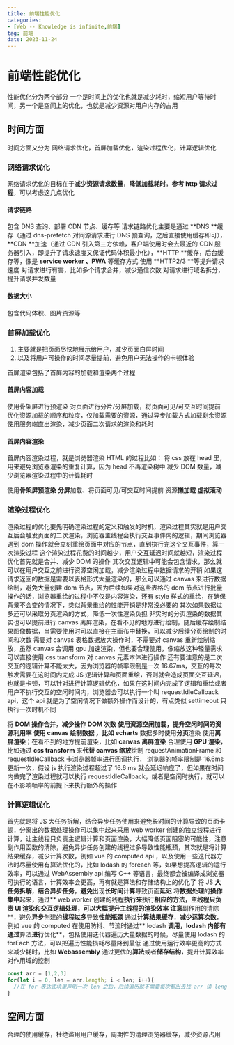 ```yaml
---
title: 前端性能优化
categories: 
- [Web -- Knowledge is infinite,前端]
tag: 前端
date: 2023-11-24
---
```

# 前端性能优化
性能优化分为两个部分
一个是时间上的优化也就是减少耗时，缩短用户等待时间，另一个是空间上的优化，也就是减少资源对用户内存的占用
## 时间方面
时间方面又分为 网络请求优化，首屏加载优化，渲染过程优化，计算逻辑优化
### 网络请求优化
网络请求优化的目标在于**减少资源请求数量**，**降低加载耗时**，**参考 http 请求过程**，可以考虑这几点优化
#### 请求链路
包含 DNS 查询、部署 CDN 节点、缓存等
请求链路优化主要是通过 **DNS **缓存（通过 dns-prefetch 对同源请求进行 DNS 预查询，之后直接使用缓存即可），**CDN **加速（通过 CDN 引入第三方依赖，客户端使用时会去最近的 CDN 服务器引入，即提升了请求速度又保证代码体积最小化），**HTTP **缓存，后台缓存等，像是 **service worker 、PWA** 等缓存方式
使用 **HTTP2/3 **等提升请求速度
对请求进行有害，比如多个请求合并，减少通信次数
对请求进行域名拆分，提升请求并发数量
#### 数据大小
包含代码体积、图片资源等
### 首屏加载优化

1. 主要就是把页面尽快地展示给用户，减少页面白屏时间
2. 以及将用户可操作的时间尽量提前，避免用户无法操作的卡顿体验

首屏渲染包括了首屏内容的加载和渲染两个过程
#### 首屏内容加载
使用骨架屏进行预渲染
对页面进行分片/分屏加载，将页面可见/可交互时间提前
优化资源加载的顺序和粒度，仅加载需要的资源，通过异步加载方式加载剩余资源
使用服务端直出渲染，减少页面二次请求的渲染和耗时
#### 首屏内容渲染
首屏内容渲染过程，就是浏览器渲染 HTML 的过程比如：
将 css 放在 head 里，用来避免浏览器渲染的重复计算，因为 head 不再渲染树中
减少 DOM 数量，减少浏览器渲染过程中的计算耗时

使用**骨架屏预渲染**
**分屏**加载、将页面可见/可交互时间提前
资源**懒加载**
**虚拟滚动**

### 渲染过程优化
渲染过程的优化要先明确渲染过程的定义和触发的时机，渲染过程其实就是用户交互后会触发页面的二次渲染，浏览器主线程会执行交互事件内的逻辑，期间浏览器遇到 dom 操作就会立刻重绘页面中对应的节点，直到执行完这个交互事件，算一次渲染过程
这个渲染过程花费的时间越少，用户交互延迟时间就越短，渲染过程优化首先就是合并、减少 DOM 的操作
其次交互逻辑中可能会包含请求，那么就可以在用户交互之前进行资源空闲加载，减少渲染过程中数据请求的开销
如果这请求返回的数据是需要以表格形式大量渲染的，那么可以通过 canvas 来进行数据绘制，避免大量创建 dom 节点，因为后续如果对这些表格的 dom 节点进行批量操作的话，浏览器重绘的过程中不仅是内容渲染，还有 style 样式的重绘，在确保背景不会变的情况下，类似背景重绘的性能开销是非常没必要的
其次如果数据过多还可以采取分页渲染的方式，降低一次性渲染负担
非实时的分页渲染的数据其实也可以提前进行 canvas 离屏渲染，在看不见的地方进行绘制，随后缓存绘制结果图像数据，当需要使用时可以直接在主画布中替换，可以减少后续分页绘制的时间和次数
需要对 canvas 表格数据放大操作时，不需要对 canvas 重新绘制缩放，虽然 canvas 会调用 gpu 加速渲染，但也要合理使用，像缩放这种轻量需求可以直接使用 css transform 对 canvas 元素本体进行操作
还有要注意的是二次交互的逻辑计算不能太大，因为浏览器的帧率限制是一次 16.67ms，交互的每次触发需要在这时间内完成 JS 逻辑计算和页面重绘，否则就会造成页面交互延迟，也就是卡顿，可以针对进行计算逻辑优化，如果在这时间内完成了逻辑和重绘或者用户不执行交互的空闲时间内，浏览器会可以执行一个叫 requestIdleCallback api，这个 api 就是为了空闲情况下做额外操作而设计的，有点类似 settimeout 只执行一次时机不同

将 **DOM 操作合并**，**减少操作 DOM 次数**
**使用资源空闲加载，提升空闲时间的资源利用率**
**使用 canvas 绘制数据 ，比如 echarts**
数据多时使用**分页**渲染
使用**离屏渲染**；在看不到的地方提前渲染，比如 **canvas 离屏渲染**
合理使用 **GPU 渲染**，比如通过 **css transform** 来**代替 canvas 缩放**绘制
requestAnimationFrame  和 requestIdleCallback 卡浏览器帧率进行回调执行，
浏览器的帧率限制是 16.6ms 更新一次，假设 js 执行渲染过程超过了 16.6 ms 就会延迟响应了，但如果在时间内做完了渲染过程就可以执行 requestIdleCallback，或者是空闲时执行，就可以在不影响帧率的前提下来执行额外的操作
### 计算逻辑优化
首先就是将 JS 大任务拆解，结合异步任务使用来避免长时间的计算导致的页面卡顿，分离出的数据处理操作可以集中起来采用 web worker 创建的独立线程进行计算，让主线程只负责主逻辑计算和页面渲染，大幅降低页面阻塞的可能性，注意副作用函数的清除，避免异步任务创建的线程过多导致性能瓶颈，其次就是将计算结果缓存，减少计算次数，例如 vue 的 computed api ，以及使用一些迭代器方法时尽量使用有算法优化的，比如 lodash 的 foreach 等，如果想提高逻辑的运行效率，可以通过 WebAssembly api 编写 C++ 等语言，最终都会被编译成浏览器可执行的语言，计算效率会更高，再有就是算法和存储结构上的优化了
将 JS **大任务拆解**，**结合异步任务**，**避免**出现**长时间计算**导致页面**延迟**
将**数据处理**的**操作集中**起来，通过** web worker 创建的线程**执行来**执行**相应的方法，**主线程只负责 UI 渲染和交互逻辑处理**，可以大幅提升主线程的渲染效率
注意**副作用的清除**，避免**异步**创建的**线程过多**导致**性能瓶颈**
通过**计算结果缓存**，**减少运算次数**，例如 vue 的 computed
在使用防抖、节流时通过** lodash **调用，lodash 内部有通过**算法**进行**优化**，包括使用迭代器遍历大量数据的时候，尽量使用 lodash 的 forEach 方法，可以把遍历性能损耗尽量降到最低
通过使用运行效率更高的方式来减少耗时，比如 **Webassembly**
通过更优的**算法**或者**储存结构**，提升计算效率
对作用域的控制
```javascript
const arr = [1,2,3]
for(let i = 0, len = arr.length; i < len; i++){
  //在 for 表达式块里声明一次 len 之后，后续遍历就不需要每次都出去找 arr 读 length 了
}
```

## 空间方面
合理的使用缓存，杜绝滥用用户缓存，周期性的清理浏览器缓存，减少资源占用

